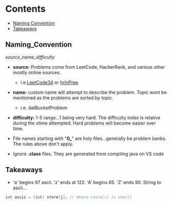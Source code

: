 # Contents
  - [Naming Convention](#Naming_convention)
  - [Takeaways](#Takeaways)

## Naming_Convention
*source_name_difficulty*
  - **source:** Problems come from LeetCode, HackerRank, and various other mostly online sources.
    - i.e.[LeetCode34](https://leetcode.com/problems/find-first-and-last-position-of-element-in-sorted-array/) or [hrInPrep](https://www.hackerrank.com/interview/interview-preparation-kit?h_l=domains&h_r=hrw&utm_source=hrwCandidateFeedback)
  - **name:** custom name will attempt to describe the problem.  Topic wont be mentioned as the problems are sorted by topic.
    - i.e. datBucketProblem
  - **difficulty:** 1-5 range...1 being very hard. The difficulty index is relative during the xtime attempted. Hard problems will become easier over time.


  - File names starting with "**0_**" are holy files...generally be problem banks. The rules above don't apply.
  - Ignore **.class** files. They are generated from compiling java on VS code




## Takeaways
- 'a' begins 97 ascii. 'z' ends at 122. 'A' begins 65. 'Z' ends 90. String to ascii...
```Java
int ascii = (int) store[j]; // Where store[i] is char[]
```



